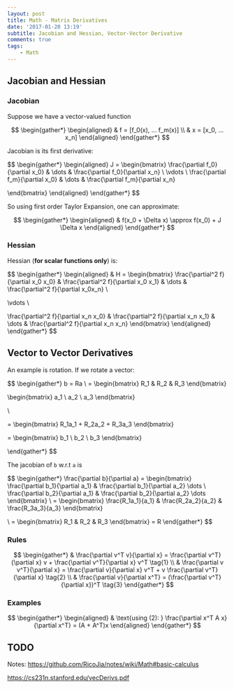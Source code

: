 ```yaml
---
layout: post
title: Math - Matrix Derivatives 
date: '2017-01-20 13:19'
subtitle: Jacobian and Hessian, Vector-Vector Derivative
comments: true
tags:
    - Math
---
```


## Jacobian and Hessian

### Jacobian

Suppose we have a vector-valued function

$$
\begin{gather*}
\begin{aligned}
& f = [f_0(x), ... f_m(x)]
\\
& x = [x_0, ... x_n]
\end{aligned}
\end{gather*}
$$

Jacobian is its first derivative:

$$
\begin{gather*}
\begin{aligned}
J =
\begin{bmatrix}
\frac{\partial f_0}{\partial x_0} & \dots & \frac{\partial f_0}{\partial x_n} \\
\vdots
\\
\frac{\partial f_m}{\partial x_0} & \dots & \frac{\partial f_m}{\partial x_n}

\end{bmatrix}
\end{aligned}
\end{gather*}
$$

So using first order Taylor Expansion, one can approximate:

$$
\begin{gather*}
\begin{aligned}
& f(x_0 + \Delta x) \approx  f(x_0) + J \Delta x
\end{aligned}
\end{gather*}
$$

### Hessian

Hessian (**for scalar functions only**) is:

$$
\begin{gather*}
\begin{aligned}
& H =
\begin{bmatrix}
\frac{\partial^2 f}{\partial x_0 x_0} & \frac{\partial^2 f}{\partial x_0 x_1} & \dots & \frac{\partial^2 f}{\partial x_0x_n}
\\

\vdots
\\

\frac{\partial^2 f}{\partial x_n x_0} & \frac{\partial^2 f}{\partial x_n x_1} & \dots & \frac{\partial^2 f}{\partial x_n x_n}
\end{bmatrix}
\end{aligned}
\end{gather*}
$$

## Vector to Vector Derivatives

An example is rotation. If we rotate a vector:

$$
\begin{gather*}
b = Ra
\\
= \begin{bmatrix}
R_1 & R_2 & R_3
\end{bmatrix}

\begin{bmatrix}
a_1 \\ a_2 \\ a_3
\end{bmatrix}

\\

= \begin{bmatrix}
R_1a_1 + R_2a_2 + R_3a_3
\end{bmatrix}

= \begin{bmatrix}
b_1 \\ b_2 \\ b_3
\end{bmatrix}

\end{gather*}
$$

The jacobian of `b` w.r.t `a` is

$$
\begin{gather*}
\frac{\partial b}{\partial a} =
\begin{bmatrix}
\frac{\partial b_1}{\partial a_1} & \frac{\partial b_1}{\partial a_2} \dots \\
\frac{\partial b_2}{\partial a_1} & \frac{\partial b_2}{\partial a_2} \dots
\end{bmatrix}
\\
= \begin{bmatrix}
\frac{R_1a_1}{a_1} & \frac{R_2a_2}{a_2} & \frac{R_3a_3}{a_3}
\end{bmatrix}

\\
= \begin{bmatrix}
R_1 & R_2 & R_3
\end{bmatrix}
= R
\end{gather*}
$$

### Rules

$$
\begin{gather*}
& \frac{\partial v^T v}{\partial x} = \frac{\partial v^T}{\partial x} v + \frac{\partial v^T}{\partial x} v^T \tag{1}
\\
& \frac{\partial v v^T}{\partial x} = \frac{\partial v}{\partial x} v^T + v \frac{\partial v^T}{\partial x} \tag{2}
\\
& \frac{\partial v}{\partial x^T} = (\frac{\partial v^T}{\partial x})^T \tag{3}
\end{gather*}
$$

### Examples

$$
\begin{gather*}
\begin{aligned}
& \text{using (2): } \frac{\partial x^T A x}{\partial x^T} = (A + A^T)x
\end{aligned}
\end{gather*}
$$

## TODO

Notes: <https://github.com/RicoJia/notes/wiki/Math#basic-calculus>

<https://cs231n.stanford.edu/vecDerivs.pdf>
